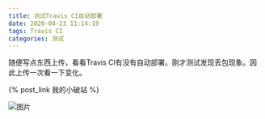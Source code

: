 ```yaml
---
title: 测试Travis CI自动部署
date: 2020-04-23 11:14:19
tags: Travis CI
categories: 测试
---
```


随便写点东西上传，看看Travis CI有没有自动部署。刚才测试发现丢包现象。因此上传一次看一下变化。

{% post_link 我的小破站 %}

<!--more-->

![图片](https://cdn.jsdelivr.net/gh/ysl970629/public_picture_bed_01@latest/img/20200423140351.png)